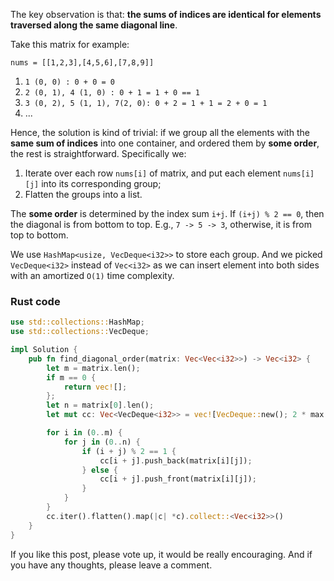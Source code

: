 
The key observation is that: **the sums of indices are identical for elements traversed along the same diagonal line**.

Take this matrix for example:

`nums = [[1,2,3],[4,5,6],[7,8,9]]`

1. `1 (0, 0) : 0 + 0 = 0`
2. `2 (0, 1), 4 (1, 0) : 0 + 1 = 1 + 0 == 1`
3. `3 (0, 2), 5 (1, 1), 7(2, 0): 0 + 2 = 1 + 1 = 2 + 0 = 1`
4. ...

Hence, the solution is kind of trivial: if we group all the elements with the **same sum of indices** into one container, and ordered them by **some order**, the rest is straightforward. Specifically we:
1. Iterate over each row `nums[i]` of matrix, and put each element `nums[i][j]` into its corresponding group; 
2. Flatten the groups into a list. 

The **some order** is determined by the index sum `i+j`. If `(i+j) % 2 == 0`, then the diagonal is from bottom to top. E.g., `7 -> 5 -> 3`, otherwise, it is from top to bottom.

We use `HashMap<usize, VecDeque<i32>>` to store each group. And we picked `VecDeque<i32>` instead of `Vec<i32>` as we can insert element into both sides with an amortized `O(1)` time complexity.

### Rust code
```rust
use std::collections::HashMap;
use std::collections::VecDeque;

impl Solution {
    pub fn find_diagonal_order(matrix: Vec<Vec<i32>>) -> Vec<i32> {
        let m = matrix.len();
        if m == 0 {
            return vec![];
        };
        let n = matrix[0].len();
        let mut cc: Vec<VecDeque<i32>> = vec![VecDeque::new(); 2 * max(n, m)];

        for i in (0..m) {
            for j in (0..n) {
                if (i + j) % 2 == 1 {
                    cc[i + j].push_back(matrix[i][j]);
                } else {
                    cc[i + j].push_front(matrix[i][j]);
                }
            }
        }
        cc.iter().flatten().map(|c| *c).collect::<Vec<i32>>()
    }
}
```

If you like this post, please vote up, it would be really encouraging. 
And if you have any thoughts, please leave a comment. 
